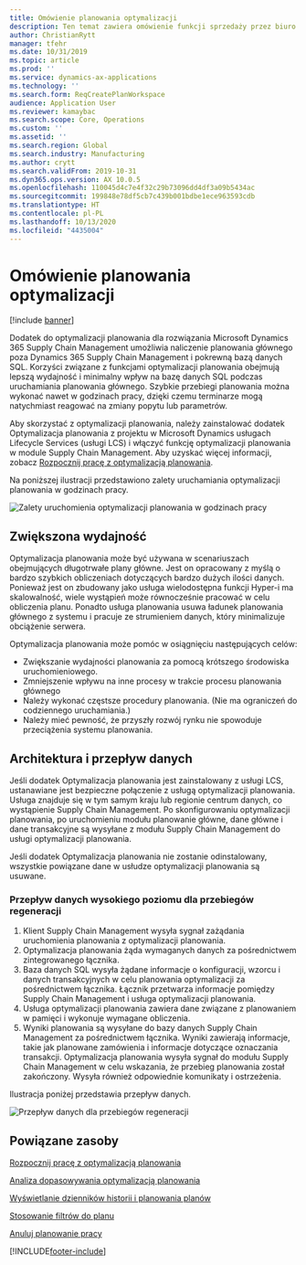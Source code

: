 ```yaml
---
title: Omówienie planowania optymalizacji
description: Ten temat zawiera omówienie funkcji sprzedaży przez biuro obsługi w optymalizacji planowania.
author: ChristianRytt
manager: tfehr
ms.date: 10/31/2019
ms.topic: article
ms.prod: ''
ms.service: dynamics-ax-applications
ms.technology: ''
ms.search.form: ReqCreatePlanWorkspace
audience: Application User
ms.reviewer: kamaybac
ms.search.scope: Core, Operations
ms.custom: ''
ms.assetid: ''
ms.search.region: Global
ms.search.industry: Manufacturing
ms.author: crytt
ms.search.validFrom: 2019-10-31
ms.dyn365.ops.version: AX 10.0.5
ms.openlocfilehash: 110045d4c7e4f32c29b73096dd4df3a09b5434ac
ms.sourcegitcommit: 199848e78df5cb7c439b001bdbe1ece963593cdb
ms.translationtype: HT
ms.contentlocale: pl-PL
ms.lasthandoff: 10/13/2020
ms.locfileid: "4435004"
---
```

# <a name="planning-optimization-overview"></a>Omówienie planowania optymalizacji

[!include [banner](../../includes/banner.md)]

Dodatek do optymalizacji planowania dla rozwiązania Microsoft Dynamics 365 Supply Chain Management umożliwia naliczenie planowania głównego poza Dynamics 365 Supply Chain Management i pokrewną bazą danych SQL. Korzyści związane z funkcjami optymalizacji planowania obejmują lepszą wydajność i minimalny wpływ na bazę danych SQL podczas uruchamiania planowania głównego. Szybkie przebiegi planowania można wykonać nawet w godzinach pracy, dzięki czemu terminarze mogą natychmiast reagować na zmiany popytu lub parametrów.

Aby skorzystać z optymalizacji planowania, należy zainstalować dodatek Optymalizacja planowania z projektu w Microsoft Dynamics usługach Lifecycle Services (usługi LCS) i włączyć funkcję optymalizacji planowania w module Supply Chain Management. Aby uzyskać więcej informacji, zobacz [Rozpocznij pracę z optymalizacją planowania](get-started.md).

Na poniższej ilustracji przedstawiono zalety uruchamiania optymalizacji planowania w godzinach pracy.

![Zalety uruchomienia optymalizacji planowania w godzinach pracy](media/PlanningOptimization1.png)

## <a name="improved-performance"></a>Zwiększona wydajność

Optymalizacja planowania może być używana w scenariuszach obejmujących długotrwałe plany główne. Jest on opracowany z myślą o bardzo szybkich obliczeniach dotyczących bardzo dużych ilości danych. Ponieważ jest on zbudowany jako usługa wielodostępna funkcji Hyper-i ma skalowalność, wiele wystąpień może równocześnie pracować w celu obliczenia planu. Ponadto usługa planowania usuwa ładunek planowania głównego z systemu i pracuje ze strumieniem danych, który minimalizuje obciążenie serwera.

Optymalizacja planowania może pomóc w osiągnięciu następujących celów:

- Zwiększanie wydajności planowania za pomocą krótszego środowiska uruchomieniowego.
- Zmniejszenie wpływu na inne procesy w trakcie procesu planowania głównego
- Należy wykonać częstsze procedury planowania. (Nie ma ograniczeń do codziennego uruchamiania.)
- Należy mieć pewność, że przyszły rozwój rynku nie spowoduje przeciążenia systemu planowania.

## <a name="architecture-and-data-flow"></a>Architektura i przepływ danych

Jeśli dodatek Optymalizacja planowania jest zainstalowany z usługi LCS, ustanawiane jest bezpieczne połączenie z usługą optymalizacji planowania. Usługa znajduje się w tym samym kraju lub regionie centrum danych, co wystąpienie Supply Chain Management. Po skonfigurowaniu optymalizacji planowania, po uruchomieniu modułu planowanie główne, dane główne i dane transakcyjne są wysyłane z modułu Supply Chain Management do usługi optymalizacji planowania.

Jeśli dodatek Optymalizacja planowania nie zostanie odinstalowany, wszystkie powiązane dane w usłudze optymalizacji planowania są usuwane.

### <a name="high-level-data-flow-for-regeneration-runs"></a>Przepływ danych wysokiego poziomu dla przebiegów regeneracji

1. Klient Supply Chain Management wysyła sygnał zażądania uruchomienia planowania z optymalizacji planowania.
2. Optymalizacja planowania żąda wymaganych danych za pośrednictwem zintegrowanego łącznika.
3. Baza danych SQL wysyła żądane informacje o konfiguracji, wzorcu i danych transakcyjnych w celu planowania optymalizacji za pośrednictwem łącznika. Łącznik przetwarza informacje pomiędzy Supply Chain Management i usługa optymalizacji planowania.
4. Usługa optymalizacji planowania zawiera dane związane z planowaniem w pamięci i wykonuje wymagane obliczenia.
5. Wyniki planowania są wysyłane do bazy danych Supply Chain Management za pośrednictwem łącznika. Wyniki zawierają informacje, takie jak planowane zamówienia i informacje dotyczące oznaczania transakcji. Optymalizacja planowania wysyła sygnał do modułu Supply Chain Management w celu wskazania, że przebieg planowania został zakończony. Wysyła również odpowiednie komunikaty i ostrzeżenia.

Ilustracja poniżej przedstawia przepływ danych.

![Przepływ danych dla przebiegów regeneracji](media/PlanningOptimization2.png)

## <a name="related-resources"></a>Powiązane zasoby

[Rozpocznij pracę z optymalizacją planowania](get-started.md)

[Analiza dopasowywania optymalizacją planowania](planning-optimization-fit-analysis.md)

[Wyświetlanie dzienników historii i planowania planów](plan-history-logs.md)

[Stosowanie filtrów do planu](plan-filters.md)

[Anuluj planowanie pracy](cancel-planning-job.md)


[!INCLUDE[footer-include](../../../includes/footer-banner.md)]